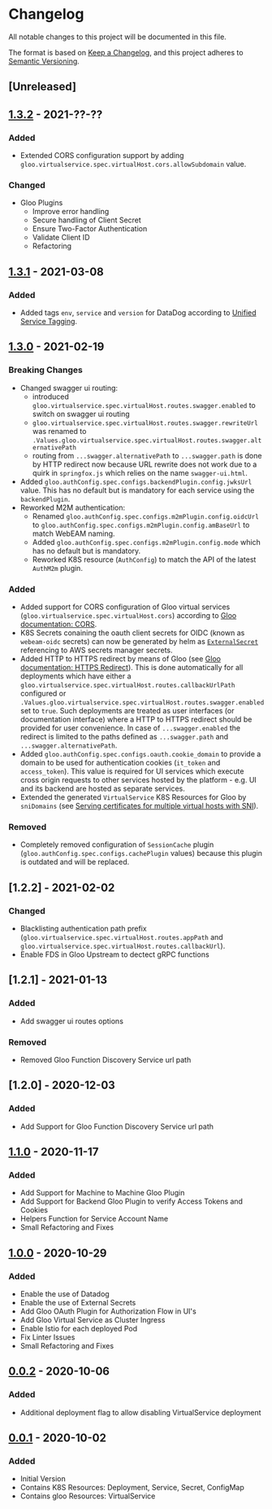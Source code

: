 # Changelog

All notable changes to this project will be documented in this file.

The format is based on [Keep a Changelog](https://keepachangelog.com/en/1.0.0/),
and this project adheres to [Semantic Versioning](https://semver.org/spec/v2.0.0.html).

## [Unreleased]

## [1.3.2] - 2021-??-??

### Added

* Extended CORS configuration support by adding  `gloo.virtualservice.spec.virtualHost.cors.allowSubdomain` value.

### Changed

* Gloo Plugins
  * Improve error handling
  * Secure handling of Client Secret
  * Ensure Two-Factor Authentication
  * Validate Client ID
  * Refactoring

## [1.3.1] - 2021-03-08

### Added

* Added tags `env`, `service` and `version` for DataDog according to [Unified Service Tagging](https://docs.datadoghq.com/getting_started/tagging/unified_service_tagging?tab=kubernetes).

## [1.3.0] - 2021-02-19

### Breaking Changes

* Changed swagger ui routing:
  * introduced `gloo.virtualservice.spec.virtualHost.routes.swagger.enabled` to switch on swagger ui routing
  * `gloo.virtualservice.spec.virtualHost.routes.swagger.rewriteUrl` was renamed to `.Values.gloo.virtualservice.spec.virtualHost.routes.swagger.alternativePath`
  * routing from `...swagger.alternativePath` to `...swagger.path` is done by HTTP redirect now because URL rewrite does not work due to a quirk in `springfox.js` which relies on the name `swagger-ui.html`.
* Added `gloo.authConfig.spec.configs.backendPlugin.config.jwksUrl` value. This has no default but is mandatory for each service using the `backendPlugin`.
* Reworked M2M authentication:
  * Renamed `gloo.authConfig.spec.configs.m2mPlugin.config.oidcUrl` to `gloo.authConfig.spec.configs.m2mPlugin.config.amBaseUrl` to match WebEAM naming.
  * Added `gloo.authConfig.spec.configs.m2mPlugin.config.mode` which has no default but is mandatory.
  * Reworked K8S resource (`AuthConfig`) to match the API of the latest `AuthM2m` plugin.

### Added

* Added support for CORS configuration of Gloo virtual services (`gloo.virtualservice.spec.virtualHost.cors`) according to [Gloo documentation: CORS](https://docs.solo.io/gloo-edge/latest/guides/security/cors/).
* K8S Secrets conaining the oauth client secrets for OIDC (known as `webeam-oidc` secrets) can now be generated by helm as [`ExternalSecret`](https://github.com/external-secrets/kubernetes-external-secrets) referencing to AWS secrets manager secrets.
* Added HTTP to HTTPS redirect by means of Gloo (see [Gloo documentation: HTTPS Redirect](https://docs.solo.io/gloo-edge/latest/guides/traffic_management/request_processing/https_redirect/)). This is done automatically for all deployments which have either a `gloo.virtualservice.spec.virtualHost.routes.callbackUrlPath` configured or `.Values.gloo.virtualservice.spec.virtualHost.routes.swagger.enabled` set to `true`. Such deployments are treated as user interfaces (or documentation interface) where a HTTP to HTTPS redirect should be provided for user convenience. In case of `...swagger.enabled` the redirect is limited to the paths defined as `...swagger.path` and `...swagger.alternativePath`.
* Added `gloo.authConfig.spec.configs.oauth.cookie_domain` to provide a domain to be used for authentication cookies (`it_token` and `access_token`). This value is required for UI services which execute cross origin requests to other services hosted by the platform - e.g. UI and its backend are hosted as separate services.
* Extended the generated `VirtualService` K8S Resources for Gloo by `sniDomains` (see [Serving certificates for multiple virtual hosts with SNI](https://docs.solo.io/gloo-edge/latest/guides/security/tls/server_tls/#serving-certificates-for-multiple-virtual-hosts-with-sni)).

### Removed

* Completely removed configuration of `SessionCache` plugin (`gloo.authConfig.spec.configs.cachePlugin` values) because this plugin is outdated and will be replaced.

## [1.2.2] - 2021-02-02

### Changed

* Blacklisting authentication path prefix (`gloo.virtualservice.spec.virtualHost.routes.appPath` and `gloo.virtualservice.spec.virtualHost.routes.callbackUrl`). 
* Enable FDS in Gloo Upstream to dectect gRPC functions

## [1.2.1] - 2021-01-13

### Added

* Add swagger ui routes options

### Removed

* Removed Gloo Function Discovery Service url path

## [1.2.0] - 2020-12-03

### Added

* Add Support for Gloo Function Discovery Service url path

## [1.1.0] - 2020-11-17

### Added

* Add Support for Machine to Machine Gloo Plugin
* Add Support for Backend Gloo Plugin to verify Access Tokens and Cookies
* Helpers Function for Service Account Name
* Small Refactoring and Fixes

## [1.0.0] - 2020-10-29

### Added

* Enable the use of Datadog
* Enable the use of External Secrets
* Add Gloo OAuth Plugin for Authorization Flow in UI's
* Add Gloo Virtual Service as Cluster Ingress
* Enable Istio for each deployed Pod
* Fix Linter Issues
* Small Refactoring and Fixes

## [0.0.2] - 2020-10-06

### Added

* Additional deployment flag to allow disabling VirtualService deployment 

## [0.0.1] - 2020-10-02

### Added

* Initial Version
* Contains K8S Resources: Deployment, Service, Secret, ConfigMap
* Contains gloo Resources: VirtualService

[0.0.1]: https://github.com/DVPE-cloud/dvpe-helm/tree/dvpe-deployment-gloo-0.0.1/charts/dvpe-deployment-gloo
[0.0.2]: https://github.com/DVPE-cloud/dvpe-helm/tree/dvpe-deployment-gloo-0.0.2/charts/dvpe-deployment-gloo
[1.0.0]: https://github.com/DVPE-cloud/dvpe-helm/tree/dvpe-deployment-gloo-1.0.0/charts/dvpe-deployment-gloo
[1.1.0]: https://github.com/DVPE-cloud/dvpe-helm/tree/dvpe-deployment-gloo-1.1.0/charts/dvpe-deployment-gloo
[1.3.0]: https://github.com/DVPE-cloud/dvpe-helm/tree/dvpe-deployment-gloo-1.3.0/charts/dvpe-deployment-gloo
[1.3.1]: https://github.com/DVPE-cloud/dvpe-helm/tree/dvpe-deployment-gloo-1.3.1/charts/dvpe-deployment-gloo
[1.3.2]: https://github.com/DVPE-cloud/dvpe-helm/tree/dvpe-deployment-gloo-1.3.2/charts/dvpe-deployment-gloo

